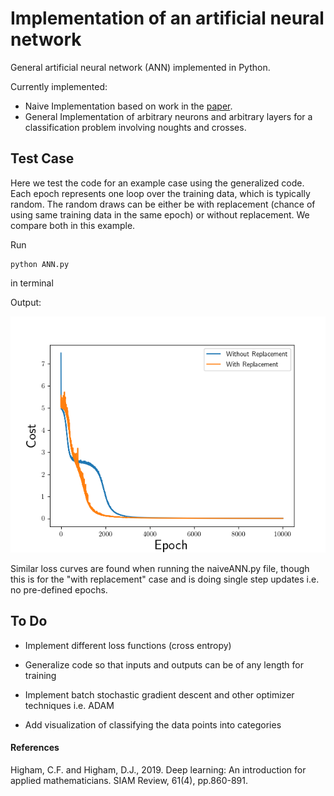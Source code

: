 # Implementation of an artificial neural network
General artificial neural network (ANN) implemented in Python.

Currently implemented:
- Naive Implementation based on work in the [paper](https://epubs.siam.org/doi/pdf/10.1137/18M1165748).
- General Implementation of arbitrary neurons and arbitrary layers for a
classification problem involving noughts and crosses.

## Test Case

Here we test the code for an example case using the generalized code. Each epoch represents one loop over the training data, which is typically random. The random draws can be either be with replacement (chance of using same training data in the same epoch) or without replacement. We compare both in this example.

Run

```
python ANN.py
```
in terminal

Output:

![demonstration.png](demonstration.png)


Similar loss curves are found when running the naiveANN.py file, though this is for the "with replacement" case and is doing single step updates i.e. no pre-defined epochs.  

## To Do

- Implement different loss functions (cross entropy)

- Generalize code so that inputs and outputs can be of any length for training

- Implement batch stochastic gradient descent and other optimizer techniques i.e. ADAM

- Add visualization of classifying the data points into categories

#### References

Higham, C.F. and Higham, D.J., 2019. Deep learning: An introduction for applied mathematicians. SIAM Review, 61(4), pp.860-891.
